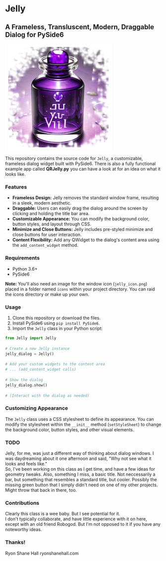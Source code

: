 # Jelly

## A Frameless, Transluscent, Modern, Draggable Dialog for PySide6

<img src="./icons/purple_vial_lg.png" alt="Jelly logo"></img>


This repository contains the source code for `Jelly`, a customizable, frameless dialog widget built with PySide6. 
There is also a fully functional example app called **QRJelly.py** you can have a look at for an idea on what it looks like.

### Features

* **Frameless Design:** Jelly removes the standard window frame, resulting in a sleek, modern aesthetic.
* **Draggable:** Users can easily drag the dialog around the screen by clicking and holding the title bar area.
* **Customizable Appearance:** You can modify the background color, button styles, and layout through CSS.
* **Minimize and Close Buttons:** Jelly includes pre-styled minimize and close buttons for user interaction.
* **Content Flexibility:** Add any QWidget to the dialog's content area using the `add_content_widget` method.


### Requirements

* Python 3.6+
* PySide6

**Note:** You'll also need an image for the window icon (`jelly_icon.png`) placed in a folder named `icons` within your project directory. You can raid the icons directory or make up your own.


### Usage

1. Clone this repository or download the files. 
2. Install PySide6 using `pip install PySide6`.
3. Import the `Jelly` class in your Python script:

```python
from Jelly import Jelly

# Create a new Jelly instance
jelly_dialog = Jelly()

# Add your custom widgets to the content area
# ... (add_content_widget calls)

# Show the dialog
jelly_dialog.show()

# (Interact with the dialog as needed)
```

### Customizing Appearance

The `Jelly` class uses a CSS stylesheet to define its appearance. You can modify the stylesheet within the `__init__` method (`setStyleSheet`) to change the background color, button styles, and other visual elements.

### TODO

Jelly, for me, was just a different way of thinking about dialog windows. I was daydreaming about it one afternoon and said, "Why not see what it looks and feels like."
<br>
So, I've been working on this class as I get time, and have a few ideas for geometry tweaks. Also, something I miss, a basic title. Not neccessarily a bar, but something that resembles a standard title, but cooler. Possibly the missing green button that I simply didn't need on one of my other projects.  Might throw that back in there, too.

### Contributions

Clearly this class is a wee baby. But I see potential for it.
<br>
I don't typically collaborate, and have little experience with it on here, except with an old friend Robogod. But I'm not opposed to it if you have any noteworthy ideas.

### Thanks!

Ryon Shane Hall
ryonshanehall.com
